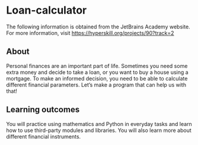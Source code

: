 # Loan-calculator
The following information is obtained from the JetBrains Academy website.\
For more information, visit https://hyperskill.org/projects/90?track=2


## About
Personal finances are an important part of life. Sometimes you need some extra money and decide to take a loan, or you want to buy a house using a mortgage. To make an informed decision, you need to be able to calculate different financial parameters. Let’s make a program that can help us with that!

## Learning outcomes
You will practice using mathematics and Python in everyday tasks and learn how to use third-party modules and libraries. You will also learn more about different financial instruments.
